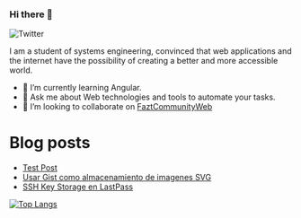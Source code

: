 ### Hi there 👋

![Twitter](https://img.shields.io/twitter/follow/macorreag?style=social)

I am a student of systems engineering, convinced that web applications and the internet have the possibility of creating a better and more accessible world.

- 🌱 I’m currently learning Angular.
- 💬 Ask me about Web technologies and tools to automate your tasks.
- 👯 I’m looking to collaborate on [FaztCommunityWeb](https://github.com/faztcommunity/fazt-web-community)

<!--
**Macorreag/macorreag** is a ✨ _special_ ✨ repository because its `README.md` (this file) appears on your GitHub profile.

Here are some ideas to get you started:

- 🔭 I’m currently working on ...
- 🌱 I’m currently learning ...
- 👯 I’m looking to collaborate on ...
- 🤔 I’m looking for help with ...
- 💬 Ask me about ...
- 📫 How to reach me: ...
- 😄 Pronouns: ...
- ⚡ Fun fact: ...
-->

# Blog posts

<!-- BLOG-POST-LIST:START -->
- [Test Post](https://dev.to/macorreag/test-post-1lhm)
- [Usar Gist como almacenamiento de imagenes SVG](https://medium.com/@macorreag/usar-gist-como-almacenamiento-de-imagenes-svg-34ef45a9c3a?source=rss-955967916c9a------2)
- [SSH Key Storage en LastPass](https://medium.com/@macorreag/ssh-key-storage-en-lastpass-498dbdf8c3db?source=rss-955967916c9a------2)
<!-- BLOG-POST-LIST:END -->


[![Top Langs](https://github-readme-stats.vercel.app/api/top-langs/?username=macorreag&layout=compact)](https://github.com/anuraghazra/github-readme-stats)
